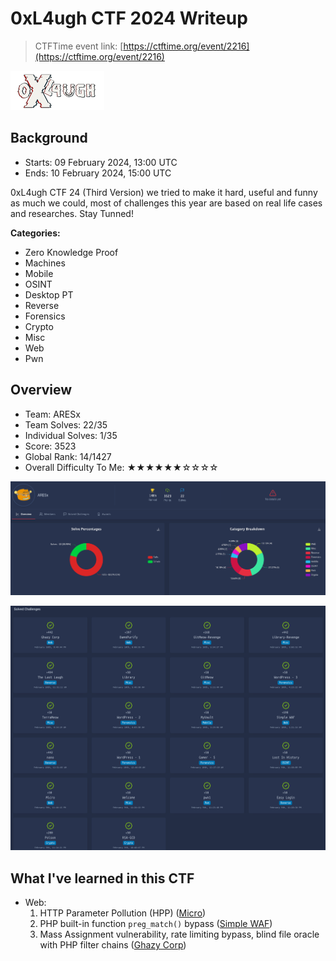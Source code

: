 # 0xL4ugh CTF 2024 Writeup

> CTFTime event link: [https://ctftime.org/event/2216](https://ctftime.org/event/2216)

![](https://github.com/siunam321/CTF-Writeups/blob/main/0xL4ugh-CTF-2024/images/banner.png)

## Background

- Starts: 09 February 2024, 13:00 UTC
- Ends: 10 February 2024, 15:00 UTC

0xL4ugh CTF 24 (Third Version) we tried to make it hard, useful and funny as much we could, most of challenges this year are based on real life cases and researches.
Stay Tunned!

**Categories:**

- Zero Knowledge Proof
- Machines
- Mobile
- OSINT
- Desktop PT
- Reverse
- Forensics
- Crypto
- Misc
- Web
- Pwn

## Overview

- Team: ARESx
- Team Solves: 22/35
- Individual Solves: 1/35
- Score: 3523
- Global Rank: 14/1427
- Overall Difficulty To Me: ★★★★★★☆☆☆☆

![](https://github.com/siunam321/CTF-Writeups/blob/main/0xL4ugh-CTF-2024/images/score.png)

![](https://github.com/siunam321/CTF-Writeups/blob/main/0xL4ugh-CTF-2024/images/solves.png)

## What I've learned in this CTF

- Web:
    1. HTTP Parameter Pollution (HPP) ([Micro](https://github.com/siunam321/CTF-Writeups/blob/main/0xL4ugh-CTF-2024/Web/Micro/README.md))
    2. PHP built-in function `preg_match()` bypass ([Simple WAF](https://github.com/siunam321/CTF-Writeups/blob/main/0xL4ugh-CTF-2024/Web/Simple-WAF/README.md))
    3. Mass Assignment vulnerability, rate limiting bypass, blind file oracle with PHP filter chains ([Ghazy Corp](https://github.com/siunam321/CTF-Writeups/blob/main/0xL4ugh-CTF-2024/Web/Ghazy-Corp/README.md))